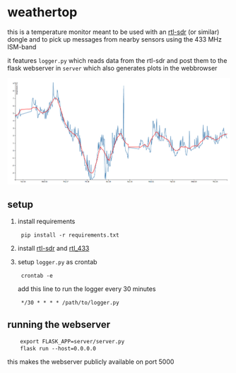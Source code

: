 # weathertop

this is a temperature monitor meant to be used with an [rtl-sdr][1] (or similar) dongle and to pick up messages from nearby sensors using the 433 MHz ISM-band

it features `logger.py` which reads data from the rtl-sdr and post them to the flask webserver in `server` which also generates plots in the webbrowser

![screenshot](screenshot.png "screenshot")

## setup

1. install requirements

        pip install -r requirements.txt

2. install [rtl-sdr][2] and [rtl_433][3] 

2. setup `logger.py` as crontab

        crontab -e

    add this line to run the logger every 30 minutes

        */30 * * * * /path/to/logger.py

## running the webserver

        export FLASK_APP=server/server.py
        flask run --host=0.0.0.0

this makes the webserver publicly available on port 5000

[1]: http://sdr.osmocom.org/trac/wiki/rtl-sdr
[2]: https://github.com/steve-m/librtlsdr
[3]: https://github.com/merbanan/rtl_433
